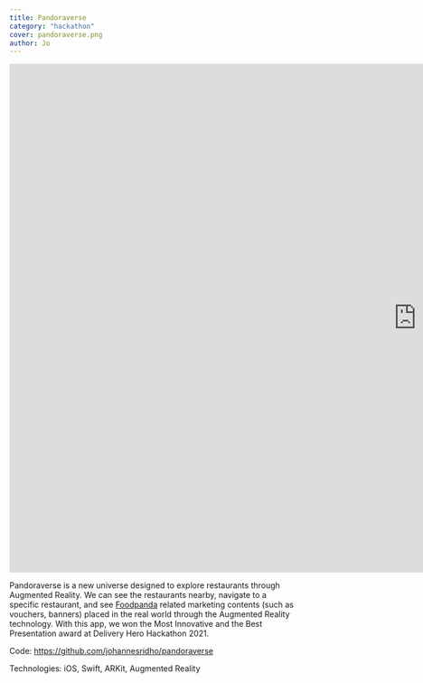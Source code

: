 ```yaml
---
title: Pandoraverse
category: "hackathon"
cover: pandoraverse.png
author: Jo
---
```


<iframe width="1440" height="900" src="https://www.youtube.com/embed/n8FEU-vJO0U" frameborder="0" 
allow="accelerometer; encrypted-media; gyroscope; picture-in-picture" allowfullscreen></iframe>

Pandoraverse is a new universe designed to explore restaurants through Augmented Reality. 
We can see the restaurants nearby, navigate to a specific restaurant, and see [Foodpanda](https://www.foodpanda.com) related marketing contents 
(such as vouchers, banners) placed in the real world through the Augmented Reality technology. 
With this app, we won the Most Innovative and the Best Presentation award at Delivery Hero Hackathon 2021.

Code: https://github.com/johannesridho/pandoraverse

Technologies: iOS, Swift, ARKit, Augmented Reality 
